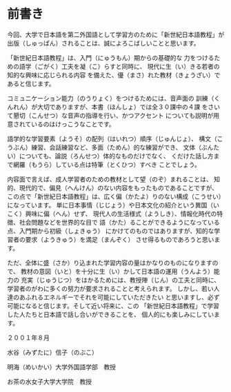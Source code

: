 # 前書き

今回、大学で日本語を第二外国語として学習方のために「新世紀日本語教程」が
出版（しゅっぱん）されることは、誠によろこばしいことと思います。

「新世紀日本語教程」は、入門（にゅうもん）期からの基礎的な
力をつけるための語学（ごがく）工夫を凝（こ）らすと同時に、
現代に生（い）きる若者の知的な興味に応じられる内容
を備えた、優（まさ）れた教材（きょうざい）であると信じます。

コミュニケーション能力（のうりょく）をつけるためには、音声面の
訓練（くんれん）が大切でありますが、本書（ほんしょ）では全３０課中の４課
をさいて懇切（こんせつ）な音声の指導を行い、かつアクセント
についても説明が用意されているのはけっこうなことです。

語学的な学習要素（ようそ）の配列（はいれつ）順序（じゅんじょ）、
構文（こうぶん）練習、会話練習など、多面（ためん）的な練習ができ、
文体（ぶんたい）についても、論説（ろんせつ）体的なものだけでなく、
くだけた話し方まで網羅（もうら）している点は特筆（とくひつ）すべき
ことでしょう。

内容面で言えば、成人学習者のための教材として望（のぞ）まれることは、
知的、現代的で、偏見（へんけん）のない内容をもったものであることですが、
この点で「新世紀日本語教程」は、広く偏（かたよ）りのない構成（こうせい）になっています。
単に日本事情（じじょう）や日本文化の紹介という異国（いこく）興味に偏（へん）せず、
現代人の生活様式（ようしき）、情報化時代の特徴、社会問題などを世界的な目で
語（かた）ることができるようになっている点、入門期から初級（しょきゅう）
にかけてのものではありますが、知的な学習者の要求（ようきゅう）を満足（まんぞく）
させ得るものであろうと思います。

ただ、全体に盛（さか）り込まれた学習内容の量はかなりのものになりますので、
教材の意図（いと）を十分に生（い）かして日本語の運用（うんよう）能力の
充実（じゅうじつ）をはかるためには、教授陣（じん）の工夫と同時に、
学習者のがわに多くの努力が要求されることと考えられます。
しかし、若い人達のあふれるエネルギーでそれを可能にしていただきたい
と思いますし、必ず可能になると信じます。そして近い将来に、この
「新世紀日本語教程」で学習した人たちと日本語で話し合いができることを、
個人的にも楽しみにしています。

２００１年８月

水谷（みずたに）信子（のぶこ）

明海（めいかい）大学外国語学部　教授

お茶の水女子大学大学院　教授